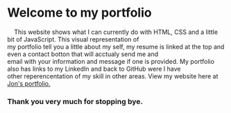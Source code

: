 <h1>Welcome to my portfolio</h1>

<p>
  &nbsp;&nbsp;&nbsp;&nbsp;This website shows what I can currently do with HTML, CSS and a little bit of JavaScript. This visual representation of 
  <br>
  my portfolio tell you a little about my self, my resume is linked at the top and even a contact botton that will acctualy send me and 
  <br>
  email with your information and message if one is provided. My portfolio also has links to my LinkedIn and back to GitHub were I have
  <br>
  other reperencentation of my skill in other areas. View my website here at <a href="https://jonathan-treloggen.github.io" target="_blank">Jon's portfolio.</a> 
</p>

<h3>Thank you very much for stopping bye.</h3>
